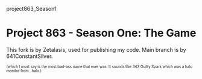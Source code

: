 project863_Season1
# Project 863 - Season One: The Game

This fork is by Zetalasis, used for publishing my code.
Main branch is by 641ConstantSilver.

<sub><sub>(which I must say is the most bad-ass name that ever was. It sounds like 343 Guilty Spark which was a halo monitor from.. halo.)</sub></sub>
